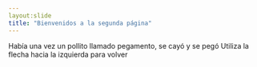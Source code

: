 ```yaml
---
layout:slide
title: "Bienvenidos a la segunda página"
---
```

Había una vez un pollito llamado pegamento, se cayó y se pegó
Utiliza la flecha hacia la izquierda para volver
